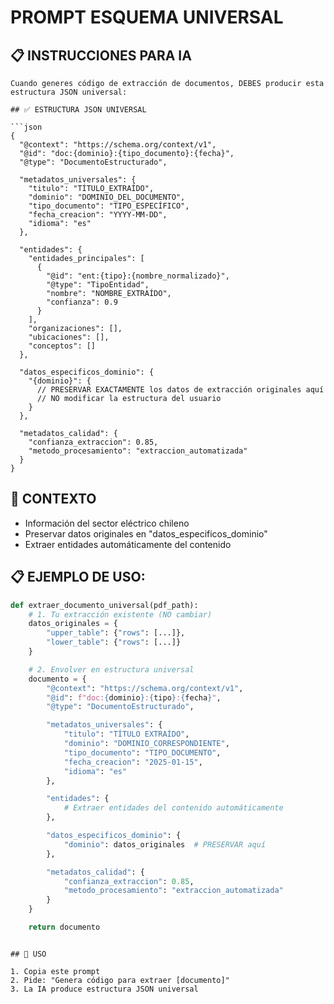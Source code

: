 # PROMPT ESQUEMA UNIVERSAL

## 📋 INSTRUCCIONES PARA IA

```
Cuando generes código de extracción de documentos, DEBES producir esta estructura JSON universal:

## ✅ ESTRUCTURA JSON UNIVERSAL

```json
{
  "@context": "https://schema.org/context/v1",
  "@id": "doc:{dominio}:{tipo_documento}:{fecha}",
  "@type": "DocumentoEstructurado",

  "metadatos_universales": {
    "titulo": "TÍTULO_EXTRAÍDO",
    "dominio": "DOMINIO_DEL_DOCUMENTO",
    "tipo_documento": "TIPO_ESPECÍFICO",
    "fecha_creacion": "YYYY-MM-DD",
    "idioma": "es"
  },

  "entidades": {
    "entidades_principales": [
      {
        "@id": "ent:{tipo}:{nombre_normalizado}",
        "@type": "TipoEntidad",
        "nombre": "NOMBRE_EXTRAÍDO",
        "confianza": 0.9
      }
    ],
    "organizaciones": [],
    "ubicaciones": [],
    "conceptos": []
  },

  "datos_especificos_dominio": {
    "{dominio}": {
      // PRESERVAR EXACTAMENTE los datos de extracción originales aquí
      // NO modificar la estructura del usuario
    }
  },

  "metadatos_calidad": {
    "confianza_extraccion": 0.85,
    "metodo_procesamiento": "extraccion_automatizada"
  }
}
```

## 🎯 CONTEXTO

- Información del sector eléctrico chileno
- Preservar datos originales en "datos_especificos_dominio"
- Extraer entidades automáticamente del contenido

## 📋 EJEMPLO DE USO:

```python
def extraer_documento_universal(pdf_path):
    # 1. Tu extracción existente (NO cambiar)
    datos_originales = {
        "upper_table": {"rows": [...]},
        "lower_table": {"rows": [...]}
    }

    # 2. Envolver en estructura universal
    documento = {
        "@context": "https://schema.org/context/v1",
        "@id": f"doc:{dominio}:{tipo}:{fecha}",
        "@type": "DocumentoEstructurado",

        "metadatos_universales": {
            "titulo": "TÍTULO EXTRAÍDO",
            "dominio": "DOMINIO_CORRESPONDIENTE",
            "tipo_documento": "TIPO_DOCUMENTO",
            "fecha_creacion": "2025-01-15",
            "idioma": "es"
        },

        "entidades": {
            # Extraer entidades del contenido automáticamente
        },

        "datos_especificos_dominio": {
            "dominio": datos_originales  # PRESERVAR aquí
        },

        "metadatos_calidad": {
            "confianza_extraccion": 0.85,
            "metodo_procesamiento": "extraccion_automatizada"
        }
    }

    return documento
```
```

## 🎯 USO

1. Copia este prompt
2. Pide: "Genera código para extraer [documento]"
3. La IA produce estructura JSON universal